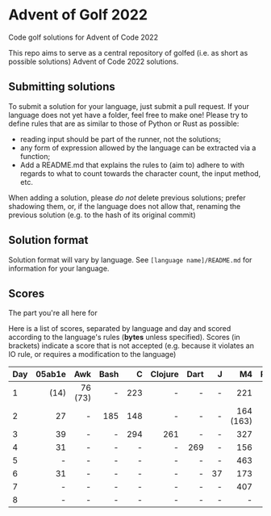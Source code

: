 # Advent of Golf 2022

Code golf solutions for Advent of Code 2022

This repo aims to serve as a central repository of golfed (i.e. as short as possible solutions) Advent of Code 2022 solutions.

## Submitting solutions

To submit a solution for your language, just submit a pull request. If your language does not yet have a folder, feel free to make one! Please try to define rules that are as similar to those of Python or Rust as possible:
- reading input should be part of the runner, not the solutions; 
- any form of expression allowed by the language can be extracted via a function;
- Add a README.md that explains the rules to (aim to) adhere to with regards to what to count towards the character count, the input method, etc.

When adding a solution, please *do not* delete previous solutions; prefer shadowing them, or, if the language does not allow that, renaming the previous solution (e.g. to the hash of its original commit)

## Solution format

Solution format will vary by language. See `[language name]/README.md` for information for your language.

## Scores

The part you're all here for

Here is a list of scores, separated by language and day and scored according to the language's rules (**bytes** unless specified). Scores (in brackets) indicate a score that is not accepted (e.g. because it violates an IO rule, or requires a modification to the language)

| Day | 05ab1e |     Awk | Bash |    C | Clojure | Dart |    J |        M4 | Python | Ruby | Rust | Lua |
| --- | -----: | ------: | ---: | ---: | ------: | ---: | ---: | --------: | -----: | ---: | ---: | --: |
| 1   |   (14) | 76 (73) |    - |  223 |       - |    - |    - |       221 |     88 |   64 |  147 | 136 |
| 2   |     27 |       - |  185 |  148 |       - |    - |    - | 164 (163) |    117 |  202 |  222 | 142 |
| 3   |     39 |       - |    - |  294 |     261 |    - |    - |       327 |    201 |    - |    - |   - |
| 4   |     31 |       - |    - |    - |       - |  269 |    - |       156 |    106 |    - |    - |   - |
| 5   |      - |       - |    - |    - |       - |    - |    - |       463 |    196 |    - |    - |   - |
| 6   |     31 |       - |    - |    - |       - |    - |   37 |       173 |     69 |   61 |    - |   - |
| 7   |      - |       - |    - |    - |       - |    - |    - |       407 |    183 |    - |    - |   - |
| 8   |      - |       - |    - |    - |       - |    - |    - |         - |    282 |    - |    - |   - |
